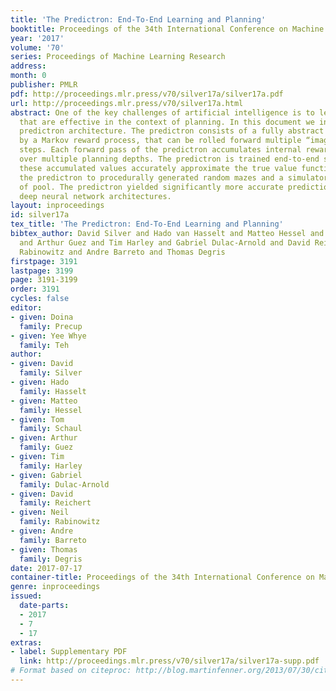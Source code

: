 ```yaml
---
title: 'The Predictron: End-To-End Learning and Planning'
booktitle: Proceedings of the 34th International Conference on Machine Learning
year: '2017'
volume: '70'
series: Proceedings of Machine Learning Research
address: 
month: 0
publisher: PMLR
pdf: http://proceedings.mlr.press/v70/silver17a/silver17a.pdf
url: http://proceedings.mlr.press/v70/silver17a.html
abstract: One of the key challenges of artificial intelligence is to learn models
  that are effective in the context of planning. In this document we introduce the
  predictron architecture. The predictron consists of a fully abstract model, represented
  by a Markov reward process, that can be rolled forward multiple “imagined” planning
  steps. Each forward pass of the predictron accumulates internal rewards and values
  over multiple planning depths. The predictron is trained end-to-end so as to make
  these accumulated values accurately approximate the true value function. We applied
  the predictron to procedurally generated random mazes and a simulator for the game
  of pool. The predictron yielded significantly more accurate predictions than conventional
  deep neural network architectures.
layout: inproceedings
id: silver17a
tex_title: 'The Predictron: End-To-End Learning and Planning'
bibtex_author: David Silver and Hado van Hasselt and Matteo Hessel and Tom Schaul
  and Arthur Guez and Tim Harley and Gabriel Dulac-Arnold and David Reichert and Neil
  Rabinowitz and Andre Barreto and Thomas Degris
firstpage: 3191
lastpage: 3199
page: 3191-3199
order: 3191
cycles: false
editor:
- given: Doina
  family: Precup
- given: Yee Whye
  family: Teh
author:
- given: David
  family: Silver
- given: Hado
  family: Hasselt
- given: Matteo
  family: Hessel
- given: Tom
  family: Schaul
- given: Arthur
  family: Guez
- given: Tim
  family: Harley
- given: Gabriel
  family: Dulac-Arnold
- given: David
  family: Reichert
- given: Neil
  family: Rabinowitz
- given: Andre
  family: Barreto
- given: Thomas
  family: Degris
date: 2017-07-17
container-title: Proceedings of the 34th International Conference on Machine Learning
genre: inproceedings
issued:
  date-parts:
  - 2017
  - 7
  - 17
extras:
- label: Supplementary PDF
  link: http://proceedings.mlr.press/v70/silver17a/silver17a-supp.pdf
# Format based on citeproc: http://blog.martinfenner.org/2013/07/30/citeproc-yaml-for-bibliographies/
---
```

